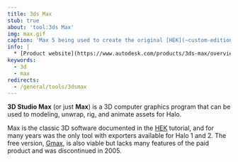 ```yaml
---
title: 3ds Max
stub: true
about: 'tool:3ds Max'
img: max.gif
caption: 'Max 5 being used to create the original [HEK](~custom-edition#halo-editing-kit) tutorial.map'
info: |
  * [Product website](https://www.autodesk.com/products/3ds-max/overview)
keywords:
  - 3d
  - max
redirects:
  - /general/tools/3dsmax
---
```

**3D Studio Max** (or just **Max**) is a 3D computer graphics program that can be used to modeling, unwrap, rig, and animate assets for Halo.

Max is the classic 3D software documented in the [HEK](~custom-edition#halo-editing-kit) tutorial, and for many years was the only tool with exporters available for Halo 1 and 2. The free version, [Gmax](~), is also viable but lacks many features of the paid product and was discontinued in 2005.

